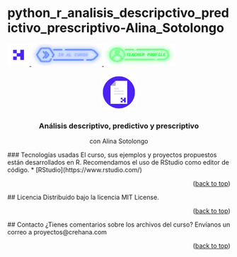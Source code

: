 # python_r_analisis_descripctivo_predictivo_prescriptivo-Alina_Sotolongo
<div id="top">
  <a href="https://www.crehana.com">
    <img src="images/logo.png" alt="Logo" width="50" height="50">
  </a>
  <a href="https://www.crehana.com/clases/v2/18225/detalle/">
    <img src="images/curso.png" alt="Logo" width="160" height="50">
  </a>
  <a href="https://www.linkedin.com/in/alina-sotolongo-aguiar/">
    <img src="images/teacher.png" alt="Logo" width="160" height="50">
  </a>
</div>
<!-- PROJECT LOGO -->
<br />
<div align="center">
  <a href="https://github.com/crehana-studentxp/python_r_analisis_descripctivo_predictivo_prescriptivo-Alina_Sotolongo">
    <img src="images/project.png" alt="Logo" width="80" height="80">
  </a>
  <h3 align="center">Análisis descriptivo, predictivo y prescriptivo</h3>
  <p align="center">con Alina Sotolongo</h3>
</div>
### Tecnologías usadas
El curso, sus ejemplos y proyectos propuestos están desarrollados en R.
Recomendamos el uso de RStudio como editor de código.
* [RStudio](https://www.rstudio.com/)
<p align="right">(<a href="#top">back to top</a>)</p>
<!-- LICENSE -->
## Licencia
Distribuido bajo la licencia MIT License.
<p align="right">(<a href="#top">back to top</a>)</p>
<!-- CONTACT -->
## Contacto
¿Tienes comentarios sobre los archivos del curso? Envíanos un correo a proyectos@crehana.com
<p align="right">(<a href="#top">back to top</a>)</p>
